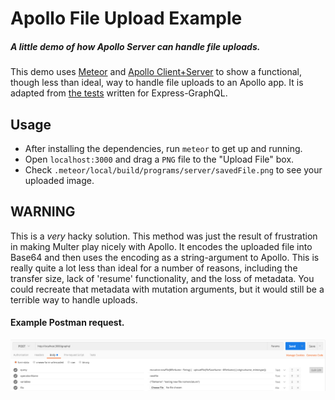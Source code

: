 # Apollo File Upload Example
##### A little demo of how Apollo Server can handle file uploads.

This demo uses [Meteor](https://www.meteor.com/) and [Apollo Client+Server](http://apollostack.com/) to show a functional, though less than ideal, way to handle file uploads to an Apollo app.  It is adapted from [the tests](https://github.com/graphql/express-graphql/blob/0bf6aac9ec1c02d42f5de93ff068182c304d56a4/src/__tests__/http-test.js#L676) written for Express-GraphQL.

## Usage
  - After installing the dependencies, run `meteor` to get up and running.
  - Open `localhost:3000` and drag a `PNG` file to the "Upload File" box.
  - Check `.meteor/local/build/programs/server/savedFile.png` to see your uploaded image.

## WARNING
  This is a _very_ hacky solution. This method was just the result of frustration in making Multer play nicely with Apollo.  It encodes the uploaded file into Base64 and then uses the encoding as a string-argument to Apollo.  This is really quite a lot less than ideal for a number of reasons, including the transfer size, lack of 'resume' functionality, and the loss of metadata.  You could recreate that metadata with mutation arguments, but it would still be a terrible way to handle uploads.

#### Example Postman request.
![An example request.](/exampleRequest.png)
